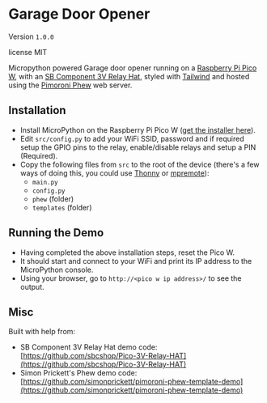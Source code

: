 # Garage Door Opener

Version `1.0.0`

license MIT

Micropython powered Garage door opener running on a [Raspberry Pi Pico W](https://www.raspberrypi.com/documentation/microcontrollers/pico-series.html#pico-1-family), with an [SB Component 3V Relay Hat](https://learn.sb-components.co.uk/Pico-3v-Relay-Hat), styled with [Tailwind](https://tailwindcss.com/) and hosted using the [Pimoroni Phew](https://github.com/pimoroni/phew) web server.

## Installation

* Install MicroPython on the Raspberry Pi Pico W ([get the installer here](https://micropython.org/download/RPI_PICO_W/)).
* Edit `src/config.py` to add your WiFi SSID, password and if required setup the GPIO pins to the relay, enable/disable relays and setup a PIN (Required).
* Copy the following files from `src` to the root of the device (there's a few ways of doing this, you could use [Thonny](https://thonny.org/) or [mpremote](https://docs.micropython.org/en/latest/reference/mpremote.html)):
  * `main.py`
  * `config.py`
  * `phew` (folder)
  * `templates` (folder)

## Running the Demo

* Having completed the above installation steps, reset the Pico W.
* It should start and connect to your WiFi and print its IP address to the MicroPython console.
* Using your browser, go to `http://<pico w ip address>/` to see the output.

## Misc
Built with help from:

* SB Component 3V Relay Hat demo code: [https://github.com/sbcshop/Pico-3V-Relay-HAT](https://github.com/sbcshop/Pico-3V-Relay-HAT)
* Simon Prickett's Phew demo code: [https://github.com/simonprickett/pimoroni-phew-template-demo](https://github.com/simonprickett/pimoroni-phew-template-demo)